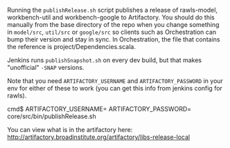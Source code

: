 Running the `publishRelease.sh` script publishes a release of rawls-model, workbench-util and workbench-google to Artifactory. You should do this manually from the base directory of the repo when you change something in `model/src`, `util/src` or `google/src` so clients such as Orchestration can bump their version and stay in sync. In Orchestration, the file that contains the reference is project/Dependencies.scala.

Jenkins runs `publishSnapshot.sh` on every dev build, but that makes "unofficial" `-SNAP` versions.

Note that you need `ARTIFACTORY_USERNAME` and `ARTIFACTORY_PASSWORD` in your env for either of these to work (you can get this info from jenkins config for rawls).

cmd$ ARTIFACTORY_USERNAME=<name> ARTIFACTORY_PASSWORD=<pw> core/src/bin/publishRelease.sh

You can view what is in the artifactory here: http://artifactory.broadinstitute.org/artifactory/libs-release-local
